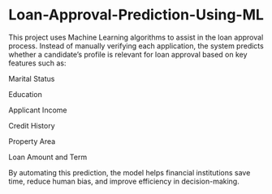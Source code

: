 # Loan-Approval-Prediction-Using-ML



This project uses Machine Learning algorithms to assist in the loan approval process. Instead of manually verifying each application, the system predicts whether a candidate’s profile is relevant for loan approval based on key features such as:

Marital Status

Education

Applicant Income

Credit History

Property Area

Loan Amount and Term

By automating this prediction, the model helps financial institutions save time, reduce human bias, and improve efficiency in decision-making.

